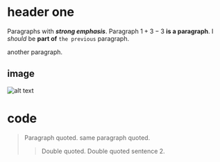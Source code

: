 # header one

Paragraphs with ***strong* *emphasis***.
Paragraph $1+3-3$ **is a paragraph**.
I *should* be **part of** `the previous` paragraph.

another paragraph.

## image

![**alt** text]

[**alt** text]:url.png "title"

# code 

> Paragraph quoted.
> same paragraph quoted.
> > Double quoted.
> > Double quoted sentence 2.

